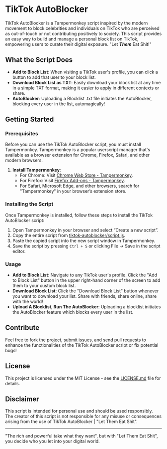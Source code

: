 # TikTok AutoBlocker

TikTok AutoBlocker is a Tampermonkey script inspired by the modern movement to block celebrities and individuals on TikTok who are perceived as out-of-touch or not contributing positively to society. This script provides an easy way to build and manage a personal block list on TikTok, empowering users to curate their digital exposure. "Let *__Them__* Eat Shit!"

## What the Script Does

- **Add to Block List**: When visiting a TikTok user's profile, you can click a button to add that user to your block list.
- **Download Block List as TXT**: Easily download your block list at any time in a simple TXT format, making it easier to apply in different contexts or share.
- **AutoBlocker**: Uploading a Blocklist .txt file initiates the AutoBlocker, blocking every user in the list, automagically!

## Getting Started

### Prerequisites

Before you can use the TikTok AutoBlocker script, you must install Tampermonkey. Tampermonkey is a popular userscript manager that's available as a browser extension for Chrome, Firefox, Safari, and other modern browsers.

1. **Install Tampermonkey**:
   - For Chrome: Visit [Chrome Web Store - Tampermonkey](https://chrome.google.com/webstore/detail/tampermonkey/dhdgffkkebhmkfjojejmpbldmpobfkfo).
   - For Firefox: Visit [Firefox Add-ons - Tampermonkey](https://addons.mozilla.org/en-US/firefox/addon/tampermonkey/).
   - For Safari, Microsoft Edge, and other browsers, search for "Tampermonkey" in your browser’s extension store.

### Installing the Script

Once Tampermonkey is installed, follow these steps to install the TikTok AutoBlocker script:

1. Open Tampermonkey in your browser and select “Create a new script”.
2. Copy the entire script from [tiktok-autoblocker/script.js](https://github.com/jimididit/tiktok-autoblocker/blob/main/script.js).
3. Paste the copied script into the new script window in Tampermonkey.
4. Save the script by pressing `Ctrl + S` or clicking File -> Save in the script editor.

### Usage

- **Add to Block List**: Navigate to any TikTok user's profile. Click the "Add to Block List" button in the upper right-hand corner of the screen to add them to your custom block list.
- **Download Block List**: Click the "Download Block List" button whenever you want to download your list. Share with friends, share online, share with the world!
- **Upload A Blocklist, Run The AutoBlocker**: Uploading a blocklist initiates the AutoBlocker feature which blocks every user in the list.

## Contribute

Feel free to fork the project, submit issues, and send pull requests to enhance the functionalities of the TikTok AutoBlocker script or fix potential bugs!

## License

This project is licensed under the MIT License - see the [LICENSE.md](LICENSE) file for details.

## Disclaimer

This script is intended for personal use and should be used responsibly. The creator of this script is not responsible for any misuse or consequences arising from the use of TikTok AutoBlocker | "Let Them Eat Shit".

---

"The rich and powerful take what they want", but with "Let Them Eat Shit", you decide who you let into your digital world.

